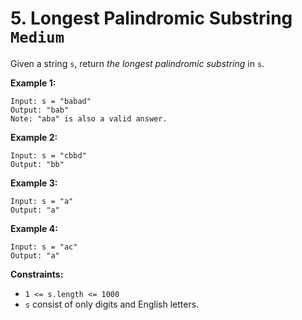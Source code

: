 # 5. Longest Palindromic Substring `Medium`
Given a string `s`, return _the longest palindromic substring_ in `s`.

**Example 1:**

```
Input: s = "babad"
Output: "bab"
Note: "aba" is also a valid answer.

```

**Example 2:**

```
Input: s = "cbbd"
Output: "bb"

```

**Example 3:**

```
Input: s = "a"
Output: "a"

```

**Example 4:**

```
Input: s = "ac"
Output: "a"

```

**Constraints:**

*   `1 <= s.length <= 1000`
*   `s` consist of only digits and English letters.
